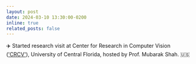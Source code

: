 ```yaml
---
layout: post
date: 2024-03-10 13:30:00-0200
inline: true
related_posts: false
---
```



✈️ Started research visit at Center for Research in Computer Vision (['CRCV'](https://www.crcv.ucf.edu/)), University of Central Florida, hosted by Prof. Mubarak Shah. 🇺🇸
